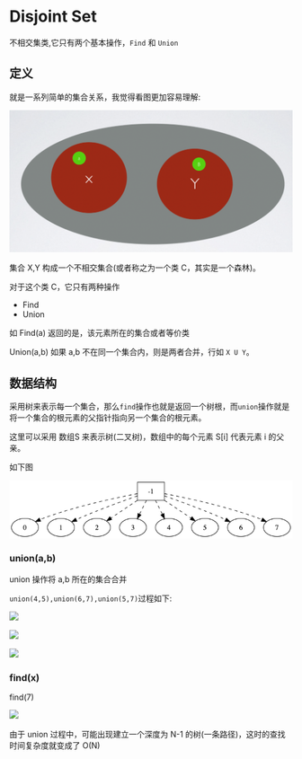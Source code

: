 # Disjoint Set

不相交集类,它只有两个基本操作，`Find` 和 `Union`

## 定义

就是一系列简单的集合关系，我觉得看图更加容易理解:

![](https://raw.githubusercontent.com/hsjfans/git_resource/master/20190526111237.png)


集合 X,Y 构成一个不相交集合(或者称之为一个类 C，其实是一个森林)。

对于这个类 C，它只有两种操作

- Find
- Union

如 Find(a) 返回的是，该元素所在的集合或者等价类

Union(a,b) 如果 a,b 不在同一个集合内，则是两者合并，行如 `X U Y`。


## 数据结构

采用树来表示每一个集合，那么`find`操作也就是返回一个树根，而`union`操作就是将一个集合的根元素的父指针指向另一个集合的根元素。

这里可以采用 数组S 来表示树(二叉树)，数组中的每个元素 S[i] 代表元素 i 的父亲。

如下图

![](../asserts/disjoint_set/init.png)

### union(a,b)

union 操作将 a,b 所在的集合合并

```union(4,5),union(6,7),union(5,7)```过程如下:

![](../asserts/disjoint_set/union(4,5).png)

![](../asserts/disjoint_set/union(6,7).png)

![](../asserts/disjoint_set/union(5,7).png)


### find(x) 

find(7)

![](../asserts/disjoint_set/find(7).png)


由于 union 过程中，可能出现建立一个深度为 N-1 的树(一条路径)，这时的查找时间复杂度就变成了 O(N) 
